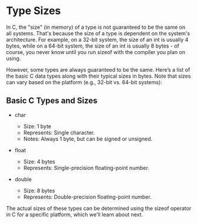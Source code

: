 # Type Sizes

In C, the "size" (in memory) of a type is not guaranteed to be the same on all systems. That's because the size of a type is dependent on the system's architecture. For example, on a 32-bit system, the size of an int is usually 4 bytes, while on a 64-bit system, the size of an int is usually 8 bytes - of course, you never know until you run sizeof with the compiler you plan on using.

However, some types are always guaranteed to be the same. Here’s a list of the basic C data types along with their typical sizes in bytes. Note that sizes can vary based on the platform (e.g., 32-bit vs. 64-bit systems):

## Basic C Types and Sizes

- char

  - Size: 1 byte
  - Represents: Single character.
  - Notes: Always 1 byte, but can be signed or unsigned.

- float
  - Size: 4 bytes
  - Represents: Single-precision floating-point number.

- double

  - Size: 8 bytes
  - Represents: Double-precision floating-point number.

The actual sizes of these types can be determined using the sizeof operator in C for a specific platform, which we'll learn about next.
